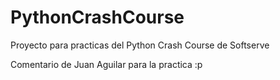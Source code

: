 # PythonCrashCourse
Proyecto para practicas del Python Crash Course de Softserve

Comentario de Juan Aguilar para la practica :p